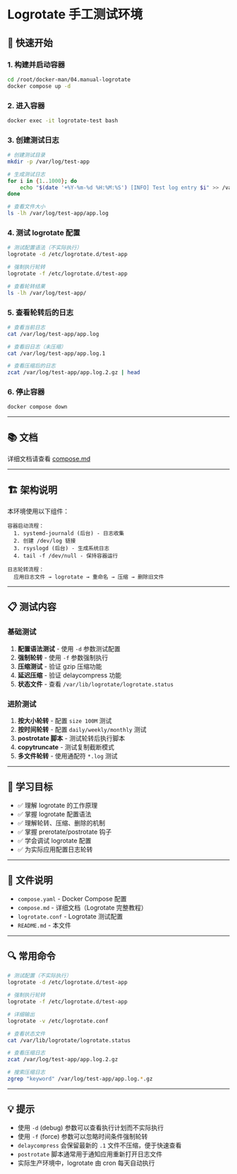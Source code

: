 # Logrotate 手工测试环境

## 🚀 快速开始

### 1. 构建并启动容器

```bash
cd /root/docker-man/04.manual-logrotate
docker compose up -d
```

### 2. 进入容器

```bash
docker exec -it logrotate-test bash
```

### 3. 创建测试日志

```bash
# 创建测试目录
mkdir -p /var/log/test-app

# 生成测试日志
for i in {1..1000}; do
    echo "$(date '+%Y-%m-%d %H:%M:%S') [INFO] Test log entry $i" >> /var/log/test-app/app.log
done

# 查看文件大小
ls -lh /var/log/test-app/app.log
```

### 4. 测试 logrotate 配置

```bash
# 测试配置语法（不实际执行）
logrotate -d /etc/logrotate.d/test-app

# 强制执行轮转
logrotate -f /etc/logrotate.d/test-app

# 查看轮转结果
ls -lh /var/log/test-app/
```

### 5. 查看轮转后的日志

```bash
# 查看当前日志
cat /var/log/test-app/app.log

# 查看旧日志（未压缩）
cat /var/log/test-app/app.log.1

# 查看压缩后的日志
zcat /var/log/test-app/app.log.2.gz | head
```

### 6. 停止容器

```bash
docker compose down
```

---

## 📚 文档

详细文档请查看 [compose.md](./compose.md)

---

## 🏗️ 架构说明

本环境使用以下组件：

```
容器启动流程：
  1. systemd-journald (后台) - 日志收集
  2. 创建 /dev/log 链接
  3. rsyslogd (后台) - 生成系统日志
  4. tail -f /dev/null - 保持容器运行

日志轮转流程：
  应用日志文件 → logrotate → 重命名 → 压缩 → 删除旧文件
```

---

## 📋 测试内容

### 基础测试

1. **配置语法测试** - 使用 `-d` 参数测试配置
2. **强制轮转** - 使用 `-f` 参数强制执行
3. **压缩测试** - 验证 gzip 压缩功能
4. **延迟压缩** - 验证 delaycompress 功能
5. **状态文件** - 查看 `/var/lib/logrotate/logrotate.status`

### 进阶测试

1. **按大小轮转** - 配置 `size 100M` 测试
2. **按时间轮转** - 配置 `daily/weekly/monthly` 测试
3. **postrotate 脚本** - 测试轮转后执行脚本
4. **copytruncate** - 测试复制截断模式
5. **多文件轮转** - 使用通配符 `*.log` 测试

---

## 🎯 学习目标

- ✅ 理解 logrotate 的工作原理
- ✅ 掌握 logrotate 配置语法
- ✅ 理解轮转、压缩、删除的机制
- ✅ 掌握 prerotate/postrotate 钩子
- ✅ 学会调试 logrotate 配置
- ✅ 为实际应用配置日志轮转

---

## 📁 文件说明

- `compose.yaml` - Docker Compose 配置
- `compose.md` - 详细文档（Logrotate 完整教程）
- `logrotate.conf` - Logrotate 测试配置
- `README.md` - 本文件

---

## 🔍 常用命令

```bash
# 测试配置（不实际执行）
logrotate -d /etc/logrotate.d/test-app

# 强制执行轮转
logrotate -f /etc/logrotate.d/test-app

# 详细输出
logrotate -v /etc/logrotate.conf

# 查看状态文件
cat /var/lib/logrotate/logrotate.status

# 查看压缩日志
zcat /var/log/test-app/app.log.2.gz

# 搜索压缩日志
zgrep "keyword" /var/log/test-app/app.log.*.gz
```

---

## 💡 提示

- 使用 `-d` (debug) 参数可以查看执行计划而不实际执行
- 使用 `-f` (force) 参数可以忽略时间条件强制轮转
- `delaycompress` 会保留最新的 `.1` 文件不压缩，便于快速查看
- `postrotate` 脚本通常用于通知应用重新打开日志文件
- 实际生产环境中，logrotate 由 cron 每天自动执行
